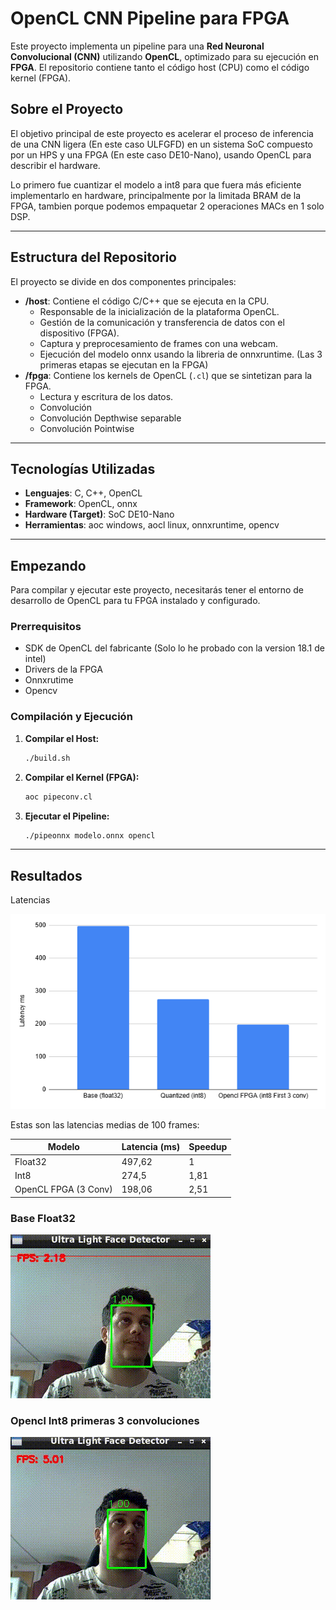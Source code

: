 # OpenCL CNN Pipeline para FPGA

Este proyecto implementa un pipeline para una **Red Neuronal Convolucional (CNN)** utilizando **OpenCL**, optimizado para su ejecución en **FPGA**. El repositorio contiene tanto el código host (CPU) como el código kernel (FPGA).

## Sobre el Proyecto

El objetivo principal de este proyecto es acelerar el proceso de inferencia de una CNN ligera (En este caso ULFGFD) en un sistema SoC compuesto por un HPS y una FPGA (En este caso DE10-Nano), usando OpenCL para describir el hardware.

Lo primero fue cuantizar el modelo a int8 para que fuera más eficiente implementarlo en hardware, principalmente por la limitada BRAM de la FPGA, tambien porque podemos empaquetar 2 operaciones MACs en 1 solo DSP.


---

## Estructura del Repositorio

El proyecto se divide en dos componentes principales:

* **/host**: Contiene el código C/C++ que se ejecuta en la CPU.
    * Responsable de la inicialización de la plataforma OpenCL.
    * Gestión de la comunicación y transferencia de datos con el dispositivo (FPGA).
    * Captura y preprocesamiento de frames con una webcam.
    * Ejecución del modelo onnx usando la libreria de onnxruntime. (Las 3 primeras etapas se ejecutan en la FPGA)
* **/fpga**: Contiene los kernels de OpenCL (`.cl`) que se sintetizan para la FPGA.
    * Lectura y escritura de los datos.
    * Convolución
    * Convolución Depthwise separable
    * Convolución Pointwise


---

## Tecnologías Utilizadas

* **Lenguajes**: C, C++, OpenCL
* **Framework**: OpenCL, onnx
* **Hardware (Target)**: SoC DE10-Nano
* **Herramientas**: aoc windows, aocl linux, onnxruntime, opencv

---

## Empezando

Para compilar y ejecutar este proyecto, necesitarás tener el entorno de desarrollo de OpenCL para tu FPGA instalado y configurado.

### Prerrequisitos

* SDK de OpenCL del fabricante (Solo lo he probado con la version 18.1 de intel)
* Drivers de la FPGA
* Onnxrutime
* Opencv

### Compilación y Ejecución

1.  **Compilar el Host:**
    ```bash
    ./build.sh
    ```

2.  **Compilar el Kernel (FPGA):**


    ```bash
    aoc pipeconv.cl
    ```

3.  **Ejecutar el Pipeline:**
    ```bash
    ./pipeonnx modelo.onnx opencl
    ```

---

## Resultados

Latencias

![Grafico de latencias](/gifs/Grafico.png)

Estas son las latencias medias de 100 frames:


| Modelo | Latencia (ms) | Speedup |
| ---------- | ---------- | ---------- |
| Float32  | 497,62  | 1 |
| Int8  | 274,5  | 1,81 |
| OpenCL FPGA (3 Conv)  | 198,06  | 2,51 |

### Base Float32
![Base F32](/gifs/Base.gif)

### Opencl Int8 primeras 3 convoluciones
![Base F32](/gifs/Opencl.gif)